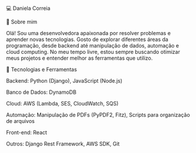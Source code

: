 💻 Daniela Correia

👋 Sobre mim

Olá! Sou uma desenvolvedora apaixonada por resolver problemas e aprender novas tecnologias. Gosto de explorar diferentes áreas da programação, desde backend até manipulação de dados, automação e cloud computing. No meu tempo livre, estou sempre buscando otimizar meus projetos e entender melhor as ferramentas que utilizo.

🚀 Tecnologias e Ferramentas

Backend: Python (Django), JavaScript (Node.js) 

Banco de Dados: DynamoDB

Cloud: AWS (Lambda, SES, CloudWatch, SQS)

Automação: Manipulação de PDFs (PyPDF2, Fitz), Scripts para organização de arquivos

Front-end: React

Outros: Django Rest Framework, AWS SDK, Git
